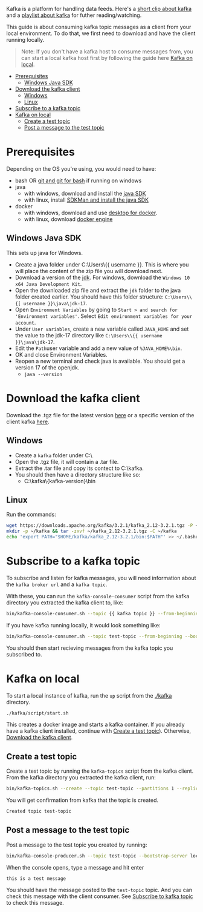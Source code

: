 Kafka is a platform for handling data feeds. Here's a [short clip about kafka](https://youtu.be/FKgi3n-FyNU) and a [playlist about kafka](https://www.youtube.com/playlist?list=PL1vMgwLWNQiBmdGTXM0jR4fImrs3YHJGJ) for futher reading/watching.

This guide is about consuming kafka topic messages as a client from your local environment. To do that, we first need to download and have the client running locally.

> Note: If you don't have a kafka host to consume messages from, you can start a local kafka host first by following the guide here [Kafka on local](#kafka-on-local).

- [Prerequisites](#prerequisites)
  - [Windows Java SDK](#windows-java-sdk)
- [Download the kafka client](#download-the-kafka-client)
  - [Windows](#windows)
  - [Linux](#linux)
- [Subscribe to a kafka topic](#subscribe-to-a-kafka-topic)
- [Kafka on local](#kafka-on-local)
  - [Create a test topic](#create-a-test-topic)
  - [Post a message to the test topic](#post-a-message-to-the-test-topic)

# Prerequisites

Depending on the OS you're using, you would need to have:
- bash OR [git and git for bash](https://git-scm.com/downloads) if running on windows
- java
  - with windows, download and install the [java SDK](#windows-java-sdk)
  - with linux, install [SDKMan and install the java SDK](./configs/env-setup-linux.md#sdkman)
- docker
  - with windows, download and use [desktop for docker](https://hub.docker.com/editions/community/docker-ce-desktop-windows).
  - with linux, download [docker engine](https://docs.docker.com/engine/install/ubuntu/)

## Windows Java SDK

This sets up java for Windows.

- Create a java folder under C:\Users\\{{ username }}. This is where you will place the content of the zip file you will download next.
- Download a version of the [jdk](https://jdk.java.net/java-se-ri/17). For windows, download the `Windows 10 x64 Java Development Kit`.
- Open the downloaded zip file and extract the `jdk` folder to the java folder created earlier. You should have this folder structure: `C:\Users\\{[ username }}\java\jdk-17`.
- Open `Environment Variables` by going to `Start > and search for 'Environment variables'`. Select `Edit environment variables for your account`.
- Under `User variables`, create a new variable called `JAVA_HOME` and set the value to the jdk-17 directory like `C:\Users\\{{ username }}\java\jdk-17`.
- Edit the `Path`user variable and add a new value of `%JAVA_HOME%\bin`.
- OK and close Environment Variables.
- Reopen a new terminal and check java is available. You should get a version 17 of the openjdk.
  - ```java --version```

# Download the kafka client

Download the .tgz file for the latest version [here](https://www.apache.org/dyn/closer.cgi?path=/kafka/3.1.0/kafka_2.13-3.1.0.tgz) or a specific version of the client kafka [here](https://dlcdn.apache.org/kafka/).

## Windows
- Create a `kafka` folder under C:\
- Open the .tgz file, it will contain a .tar file.
- Extract the .tar file and copy its contect to C:\kafka.
- You should then have a directory structure like so:
  - C:\kafka\\{kafka-version}\bin

## Linux
Run the commands:
```bash
wget https://downloads.apache.org/kafka/3.2.1/kafka_2.12-3.2.1.tgz -P ~/
mkdir -p ~/kafka && tar -zxvf ~/kafka_2.12-3.2.1.tgz -C ~/kafka
echo 'export PATH="$HOME/kafka/kafka_2.12-3.2.1/bin:$PATH"' >> ~/.bashrc
```

# Subscribe to a kafka topic

To subscribe and listen for kafka messages, you will need information about the `kafka broker url` and a `kafka topic`.

With these, you can run the `kafka-console-consumer` script from the kafka directory you extracted the kafka client to, like:

```bash
bin/kafka-console-consumer.sh --topic {{ kafka topic }} --from-beginning --bootstrap-server {{ kafka broker url }}
```

If you have kafka running locally, it would look something like:

```bash
bin/kafka-console-consumer.sh --topic test-topic --from-beginning --bootstrap-server localhost:29092
```

You should then start recieving messages from the kafka topic you subscribed to.

# Kafka on local

To start a local instance of kafka, run the `up` script from the [./kafka](./kafka) directory.

```bash
./kafka/script/start.sh
```

This creates a docker image and starts a kafka container. If you already have a kafka client installed, continue with [Create a test topic](#create-a-test-topic)). Otherwise, [Download the kafka client](#download-the-kafka-client).

## Create a test topic

Create a test topic by running the `kafka-topics` script from the kafka client. From the kafka directory you extracted the kafka client, run:

```bash
bin/kafka-topics.sh --create --topic test-topic --partitions 1 --replication-factor 1 --bootstrap-server localhost:29092
```

You will get confirmation from kafka that the topic is created.

```bash
Created topic test-topic
```

## Post a message to the test topic

Post a message to the test topic you created by running:

```bash
bin/kafka-console-producer.sh --topic test-topic --bootstrap-server localhost:29092
```

When the console opens, type a message and hit enter

```
this is a test message
```

You should have the message posted to the `test-topic` topic. And you can check this message with the client consumer. See [Subscribe to kafka topic](#subscribe-to-kafka-topic) to check this message.
